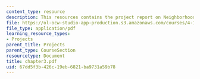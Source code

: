 ```yaml
---
content_type: resource
description: This resources contains the project report on Neighborhoods in amsterdam.
file: https://ol-ocw-studio-app-production.s3.amazonaws.com/courses/4-175-case-studies-in-city-form-fall-2005/67dd5f3b426c19eb6821ba9731a59b78_chapter3.pdf
file_type: application/pdf
learning_resource_types:
- Projects
parent_title: Projects
parent_type: CourseSection
resourcetype: Document
title: chapter3.pdf
uid: 67dd5f3b-426c-19eb-6821-ba9731a59b78
---
```

